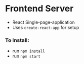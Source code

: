 # Frontend Server

- React Single-page-application
- Uses `create-react-app` for setup

### To Install:

- run `npm install`
- run `npm start`
